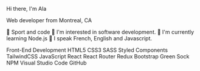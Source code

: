 Hi there, I'm Ala 

Web developer from Montreal, CA


💞️ Sport and code 
👀 I'm interested in software development.
🌱 I'm currently learning Node.js
💬 I speak French, English and Javascript.


Front-End Development
HTML5 CSS3 SASS Styled Components TailwindCSS JavaScript React React Router Redux Bootstrap Green Sock NPM Visual Studio Code GitHub

